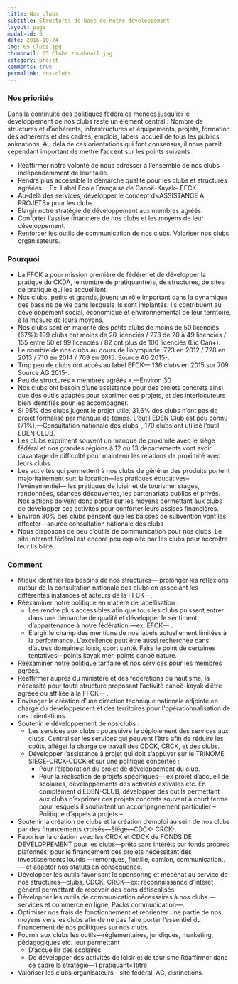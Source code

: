 ```yaml
---
title: Nos clubs
subtitle: Structures de base de notre développement
layout: page
modal-id: 5
date: 2016-10-24
img: 05 Clubs.jpg
thumbnail: 05 Clubs thumbnail.jpg
category: projet
comments: true
permalink: nos-clubs
---
```


### Nos priorités

Dans la continuité des politiques fédérales menées jusqu’ici le développement de nos clubs reste un élément central : Nombre de structures et d’adhérents, infrastructures et équipements, projets, formation des adhérents et des cadres, emplois, labels, accueil de tous les publics, animations. Au delà de ces orientations qui font consensus, il nous parait cependant important de mettre l’accent sur les points suivants :

  - Réaffirmer notre volonté de nous adresser à l’ensemble de nos clubs indépendamment de leur taille.
  - Rendre plus accessible la démarche qualité pour les clubs et structures agréées —Ex: Label Ecole Française de Canoë-Kayak– EFCK-.
  -  Au-delà des services, développer le concept d’«ASSISTANCE A PROJETS» pour les clubs.
  - Elargir notre stratégie de développement aux membres agréés.
  - Conforter l’assise financière de nos clubs et les moyens de leur développement.
  - Renforcer les outils de communication de nos clubs.   Valoriser nos clubs organisateurs.

### Pourquoi

  - La FFCK a pour mission première de fédérer et de développer la pratique du CKDA, le nombre de pratiquant(e)s, de structures, de sites de pratique qui les accueillent.
  - Nos clubs, petits et grands, jouent un rôle important dans la dynamique des bassins de vie dans lesquels ils sont implantés. Ils contribuent au développement social, économique et environnemental de leur territoire, à la mesure de leurs moyens.
  - Nos clubs sont en majorité des petits clubs de moins de 50 licenciés (67%): 199 clubs ont moins de 20 licenciés / 273 de 20 à 49 licenciés / 155 entre 50 et 99 licenciés / 82 ont plus de 100 licenciés (Lic Can+).
  - Le nombre de nos clubs au cours de l’olympiade: 723 en 2012 / 728 en 2013 / 710 en 2014 / 709 en 2015. Source AG 2015-.
  - Trop peu de clubs ont accès au label EFCK— 136 clubs en 2015 sur 709. Source AG 2015-.
  - Peu de structures « membres agréés ».—Environ 30
  - Nos clubs ont besoin d’une assistance pour des projets concrets ainsi que des outils adaptés pour exprimer ces projets, et des interlocuteurs bien identifiés pour les accompagner.
  - Si 95% des clubs jugent le projet utile, 31,6% des clubs n’ont pas de projet formalisé par manque de temps. L’outil EDEN Club est peu connu (71%).—Consultation nationale des clubs-, 170 clubs ont utilisé l’outil EDEN CLUB.
  - Les clubs expriment souvent un manque de proximité avec le siège fédéral et nos grandes régions à 12 ou 13 départements vont avoir davantage de difficulté pour maintenir les relations de proximité avec leurs clubs.
  - Les activités qui permettent à nos clubs de générer des produits portent majoritairement sur: la location—les pratiques éducatives– l’événementiel— les pratiques de loisir et de tourisme: stages, randonnées, séances découvertes, les partenariats publics et privés. Nos actions doivent donc porter sur les moyens permettant aux clubs de développer ces activités pour conforter leurs assises financières.
  - Environ 30% des clubs pensent que les baisses de subvention vont les affecter—source consultation nationale des clubs
  - Nous disposons de peu d’outils de communication pour nos clubs. Le site internet fédéral est encore peu exploité par les clubs pour accroitre leur lisibilité.

### Comment

  - Mieux identifier les besoins de nos structures— prolonger les réflexions autour de la consultation nationale des clubs en associant les différentes instances et acteurs de la FFCK—.
  - Réexaminer notre politique en matière de labéllisation :
    - Les rendre plus accessibles afin que tous les clubs puissent entrer dans une démarche de qualité et développer le sentiment d’appartenance à notre fédération —ex: EFCK— .
    - Elargir le champ des mentions de nos labels actuellement limitées à la performance. L’excellence peut être aussi recherchée dans d’autres domaines: loisir, sport santé. Faire le point de certaines tentatives—points kayak mer, points canoë nature.
  - Réexaminer notre politique tarifaire et nos services pour les membres agréés.
  - Réaffirmer auprès du ministère et des fédérations du nautisme, la nécessité pour toute structure proposant l’activité canoë-kayak d’être agréée ou affiliée à la FFCK— .
  - Envisager la création d’une direction technique nationale adjointe en charge du développement et des territoires pour l'opérationnalisation de ces orientations.
  - Soutenir le développement de nos clubs :
    - Les services aux clubs : poursuivre le déploiement des
services aux clubs. Centraliser les services qui peuvent l’être afin de réduire les coûts, alléger la charge de travail des CDCK, CRCK, et des clubs.
    - Développer l’assistance à projet qui doit s’appuyer sur le TRINOME SIEGE-CRCK-CDCK et sur une politique concertée :
      - Pour l’élaboration du projet de développement du
club.
      - Pour la réalisation de projets spécifiques— ex projet
d’accueil de scolaires, développements des activités estivales etc. En complément d’EDEN-CLUB, développer des outils permettant aux clubs d’exprimer ces projets concrets souvent à court terme pour lesquels il souhaitent un accompagnement particulier –Politique d’appels à projets –.
  - Soutenir la création de clubs et la création d’emploi au sein de nos clubs par des financements croisés—Siège—CDCK- CRCK-.
  - Favoriser la création avec les CRCK et CDCK de FONDS DE DEVELOPPEMENT pour les clubs—prêts sans intérêts sur fonds propres plafonnés, pour le financement des projets nécessitant des investissements lourds —remorques, flottille, camion, communication..— et adapter nos statuts en conséquence.
  - Développer les outils favorisant le sponsoring et mécénat au service de nos structures—clubs, CDCK, CRCK—ex: reconnaissance d’intérêt général permettant de recevoir des dons défiscalisés.
  - Développer les outils de communication nécessaires à nos clubs.—services et commerce en ligne, Packs communication—.
  - Optimiser nos frais de fonctionnement et réorienter une partie de nos moyens vers les clubs afin de ne pas faire porter l’essentiel du financement de nos politiques sur nos clubs.
  - Fournir aux clubs les outils—règlementaires, juridiques, marketing, pédagogiques etc. leur permettant
    - D’accueillir des scolaires
    - De développer des activités de loisir et de tourisme Réaffirmer dans ce cadre la stratégie—1 pratiquant=1titre
  - Valoriser les clubs organisateurs—site fédéral, AG, distinctions.
